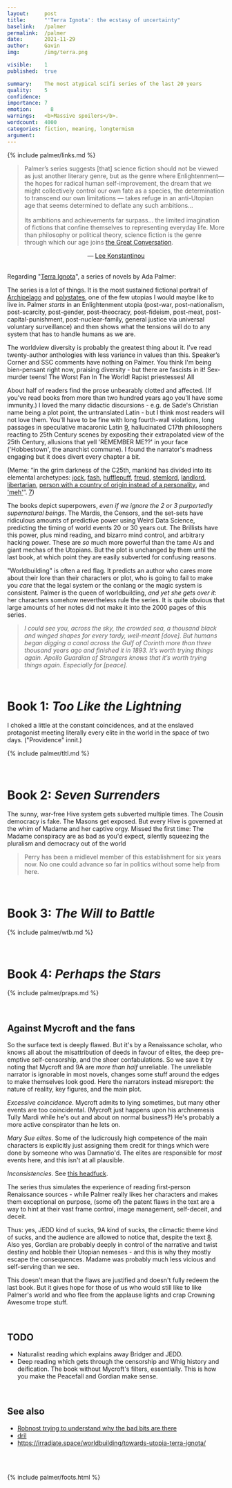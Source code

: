 ```yaml
---
layout:     post
title:      "'Terra Ignota': the ecstasy of uncertainty"
baselink:   /palmer
permalink:  /palmer
date:       2021-11-29
author:     Gavin   
img:        /img/terra.png

visible:    1
published:  true

summary:    The most atypical scifi series of the last 20 years
quality:    5
confidence: 
importance: 7
emotion: 	  8
warnings: 	<b>Massive spoilers</b>.
wordcount:  4000
categories: fiction, meaning, longtermism
argument:	
---
```


{%	include palmer/links.md 	%}

<blockquote>Palmer’s series suggests [that] science fiction should not be viewed as just another literary genre, but as the genre where Enlightenment—the hopes for radical human self-improvement, the dream that we might collectively control our own fate as a species, the determination to transcend our own limitations — takes refuge in an anti-Utopian age that seems determined to deflate any such ambitions...<br><br> 
Its ambitions and achievements far surpass... the limited imagination of fictions that confine themselves to representing everyday life. More than philosophy or political theory, science fiction is the genre through which our age joins <a href="{{gc}}" class="nolink">the Great Conversation</a>.</blockquote>

<center>— <a href="{{lee}}">Lee Konstantinou</a></center>

<br>

Regarding "[Terra Ignota](https://en.wikipedia.org/wiki/Terra_Ignota)", a series of novels by Ada Palmer:

The series is a lot of things. It is the most sustained fictional portrait of <a href="{{arch}}">Archipelago</a> and <a href="{{po}}">polystates</a>, one of the few utopias I would maybe like to live in. Palmer <i>starts</i> in an Enlightenment utopia (post-war, post-nationalism, post-scarcity, post-gender, post-theocracy, post-fideism, post-meat, post-capital-punishment, post-nuclear-family, general justice via universal voluntary surveillance) and then shows what the tensions will do to any system that has to handle humans as we are.

The worldview diversity is probably the greatest thing about it. I’ve read twenty-author anthologies with less variance in values than this. Speaker’s Corner and SSC comments have nothing on Palmer. You think I'm being bien-pensant right now, praising diversity - but there are fascists in it! Sex-murder teens! The Worst Fan In The World! Rapist priestesses! All 

About half of readers find the prose unbearably clotted and affected. (If you've read books from more than two hundred years ago you'll have some immunity.) I loved the many didactic discursions - e.g. de Sade's Christian name being a plot point, the untranslated Latin - but I think most readers will not love them. You'll have to be fine with long fourth-wall violations, long passages in speculative macaronic Latin <a href="#fn:9" id="fnref:9">9</a>, hallucinated C17th philosophers reacting to 25th Century scenes by expositing their extrapolated view of the 25th Century, allusions that yell 'REMEMBER ME??' in your face ('Hobbestown', the anarchist commune). I found the narrator's madness engaging but it does divert every chapter a bit. 

(Meme: “in the grim darkness of the C25th, mankind has divided into its elemental archetypes: <a href="{{h}}">jock</a>, <a href="{{ma}}">fash</a>, <a href="{{c}}">hufflepuff</a>, <a href="{{b}}">freud</a>, <a href="{{u}}">stemlord</a>, <a href="{{m}}">landlord</a>, <a href="{{black}}">libertarian</a>, <a href="{{euro}}">person with a country of origin instead of a personality</a>, and <a href="{{meh}}">'meh'</a>”. <a href="#fn:7" id="fnref:7">7</a>)

The books depict superpowers, _even if we ignore the 2 or 3 purportedly supernatural beings_. The Mardis, the Censors, and the set-sets have ridiculous amounts of predictive power using Weird Data Science, predicting the timing of world events 20 or 30 years out. The Brillists have this power, plus mind reading, and bizarro mind control, and arbitrary hacking power. These are _so_ much more powerful than the tame AIs and giant mechas of the Utopians. But the plot is unchanged by them until the last book, at which point they are easily subverted for confusing reasons.

"Worldbuilding" is often a red flag. It predicts an author who cares more about their lore than their characters or plot, who is going to fail to make you _care_ that the legal system or the conlang or the magic system is consistent. Palmer is the queen of worldbuilding, _and yet she gets over it_: her characters somehow nevertheless rule the series. It is quite obvious that large amounts of her notes did not make it into the 2000 pages of this series.

<blockquote>
  <i>I could see you, across the sky, the crowded sea, a thousand black and winged shapes for every tardy, well-meant [dove]. But humans began digging a canal across the Gulf of Corinth more than three thousand years ago and finished it in 1893. It’s worth trying things again. Apollo Guardian of Strangers knows that it’s worth trying things again. Especially for [peace].</i>
</blockquote>

<br>

# Book 1: _Too Like the Lightning_

I choked a little at the constant coincidences, and at the enslaved protagonist meeting literally every elite in the world in the space of two days. ("Providence" innit.)


{%	include palmer/tltl.md 	%} 

<br>

# Book 2: _Seven Surrenders_

The sunny, war-free Hive system gets subverted multiple times. The Cousin democracy is fake. The Masons get exposed. But every Hive is governed at the whim of Madame and her captive orgy. Missed the first time: The Madame conspiracy are as bad as you'd expect, silently squeezing the pluralism and democracy out of the world

> Perry has been a midlevel member of this establishment for six years now. No one could advance so far in politics without some help from here.

<br>

# Book 3: <i>The Will to Battle</i>

{%	include palmer/wtb.md 	%} 

<br>

# Book 4: <i>Perhaps the Stars</i>

{%	include palmer/praps.md 	%}


<br>

## Against Mycroft and the fans

So the surface text is deeply flawed. But it's by a Renaissance scholar, who knows all about the misattribution of deeds in favour of elites, the deep pre-emptive self-censorship, and the sheer confabulations. So we save it by noting that Mycroft and 9A are _more than half_ unreliable. The unreliable narrator is ignorable in most novels, changes some stuff around the edges to make themselves look good. Here the narrators instead misreport: the nature of reality, key figures, and the main plot.

_Excessive coincidence_. Mycroft admits to lying sometimes, but many other events are too coincidental. (Mycroft just happens upon his archnemesis Tully Mardi while he's out and about on normal business?) He's probably a more active conspirator than he lets on.

_Mary Sue elites_. Some of the ludicrously high competence of the main characters is explicitly just assigning them credit for things which were done by someone who was Damnatio'd. The elites are responsible for _most_ events here, and this isn't at all plausible.

_Inconsistencies_. See <a href="{{sixteen}}">this headfuck</a>.

The series thus simulates the experience of reading first-person Renaissance sources - while Palmer really likes her characters and makes them exceptional on purpose, (some of) the patent flaws in the text are a way to hint at their vast frame control, image management, self-deceit, and deceit.

Thus: yes, JEDD kind of sucks, 9A kind of sucks, the climactic theme kind of sucks, and the audience are allowed to notice that, despite the text <a href="#fn:8" id="fnref:8">8</a>. Also yes, Gordian are probably deeply in control of the narrative and twist destiny and hobble their Utopian nemeses - and this is why they mostly escape the consequences. Madame was probably much less vicious and self-serving than we see.

This doesn't mean that the flaws are justified and doesn't fully redeem the last book. But it gives hope for those of us who would still like to like Palmer's world and who flee from the applause lights and crap Crowning Awesome trope stuff.

<br>

## TODO

* Naturalist reading which explains away Bridger and JEDD.
* Deep reading which gets through the censorship and Whig history and deification. The book without Mycroft's filters, essentially. This is how you make the Peacefall and Gordian make sense.

<br>

## See also

* <a href="{{robnost}}">Robnost trying to understand why the bad bits are there</a>
* <a href="{{dril}}">dril</a>
* https://irradiate.space/worldbuilding/towards-utopia-terra-ignota/

<br><br>

{%	include palmer/foots.html 	%}